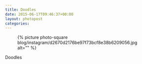```yaml
---
title: Doodles
date: 2015-06-17T09:46:37+00:00
layout: photopost
categories:
---
```


<figure class="photo photo--square">
  {% picture photo-square blog/instagram/d2670d2176be97f73bcf8e38b6209056.jpg alt="" %}
</figure>

Doodles
